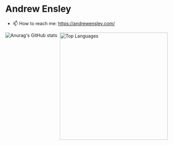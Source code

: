 # Andrew Ensley

- 📫 How to reach me: https://andrewensley.com/

<img align="right" alt="Top Languages" width="335" src="https://github-readme-stats.vercel.app/api/top-langs/?username=aensley&hide=php&layout=compact"> 

![Anurag's GitHub stats](https://github-readme-stats.vercel.app/api?username=aensley&count_private=true&show_icons=true)
